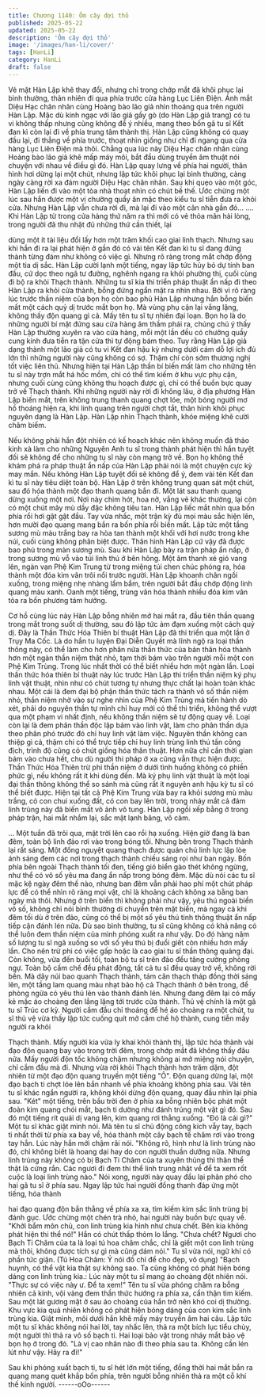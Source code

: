 ```yaml
---
title: Chương 1140: Ôm cây đợi thỏ
published: 2025-05-22
updated: 2025-05-22
description: 'Ôm cây đợi thỏ'
image: '/images/han-li/cover/'
tags: [HanLi]
category: HanLi
draft: false
---
```


Vẻ mặt Hàn Lập khẽ thay đổi, nhưng chỉ trong chớp mắt đã khôi
phục lại bình thường, thản nhiên đi qua phía trước cửa hàng Lục
Liên Điện.
Ánh mắt Diệu Hạc chân nhân cùng Hoàng bào lão giả nhìn
thoáng qua trên người Hàn Lập. Mặc dù kinh ngạc với lão giả gầy
gò (do Hàn Lập giả trang) có tu vi không thấp nhưng cũng không
để ý nhiều, mang theo bốn gã tu sĩ Kết đan kì còn lại đi về phía
trung tâm thành thị.
Hàn Lập cũng không có quay đầu lại, đi thẳng về phía trước,
thoạt nhìn giống như chỉ đi ngang qua cửa hàng Lục Liên Điện
mà thôi.
Chẳng qua lúc này Diệu Hạc chân nhân cùng Hoàng bào lão giả
khẽ mấp máy môi, bắt đầu dùng truyền âm thuật nói chuyện với
nhau về điều gì đó.
Hàn Lập quay lưng về phía hai người, thân hình hơi dừng lại một
chút, nhưng lập tức khôi phục lại bình thường, càng ngày càng
rời xa đám người Diệu Hạc chân nhân.
Sau khi quẹo vào một góc, Hàn Lập liền đi vào một tòa nhà thoạt
nhìn có chút bề thế.
Ước chừng một lúc sau hắn được một vị chưởng quầy ăn mặc
theo kiểu tu sĩ tiễn đưa ra khỏi cửa.
Nhưng Hàn Lập vẫn chưa rời đi, mà lại đi vào một căn nhà gần
đó… ….
Khi Hàn Lập từ trong cửa hàng thứ năm ra thì mới có vẻ thỏa
mãn hài lòng, trong người đã thu nhặt đủ những thứ cần thiết, lại

dùng một ít tài liệu đổi lấy hơn một trăm khối cao giai linh thạch.
Nhưng sau khi hắn đi ra lại phát hiện ở gần đó có vài tên Kết đan
kì tu sĩ đang đứng thành từng đám như không có việc gì. Nhưng
rõ ràng trong mắt chớp động một tia dị sắc.
Hàn Lập cười lạnh một tiếng, ngay lập tức hủy bỏ dự tính ban
đầu, cứ dọc theo ngã tư đường, nghênh ngang ra khỏi phường
thị, cuối cùng đi bộ ra khỏi Thạch thành.
Những tu sĩ kia thi triển pháp thuật ẩn nấp đi theo Hàn Lập ra khỏi
cửa thành, bỗng đứng ngẩn mặt ra nhìn nhau.
Bởi vì rõ ràng lúc trước thần niệm của bọn họ còn bao phủ Hàn
Lập nhưng hắn bỗng biến mất một cách quỷ dị trước mắt bọn họ.
Mà vùng phụ cận lại vắng lặng, không thấy độn quang gì cả.
Mấy tên tu sĩ tự nhiên đại loạn.
Bọn họ là do những người bí mật đứng sau cửa hàng âm thầm
phái ra, chúng chú ý thấy Hàn Lập thường xuyên ra vào cửa
hàng, mỗi một lần đều có chưởng quầy cung kính đưa tiễn ra tận
cửa thì tự động bám theo.
Tuy rằng Hàn Lập giả dạng thành một lão giả có tu vi Kết đan hậu
kỳ nhưng dưới cám dỗ lợi ích đủ lớn thì những người này cũng
không có sợ. Thậm chí còn sớm thương nghị tốt việc liên thủ.
Nhưng hiện tại Hàn Lập thần bí biến mất làm cho những tên tu sĩ
này trợn mắt há hốc mồm, chỉ có thể tìm kiếm ở khu vực phụ cận,
nhưng cuối cùng cũng không thu hoạch được gì, chỉ có thể buồn
bực quay trở về Thạch thành.
Khi những người này rời đi không lâu, ở địa phương Hàn Lập
biến mất, trên không trung thanh quang chợt lóe, một bóng người
mơ hồ thoáng hiện ra, khi linh quang trên người chợt tắt, thân
hình khôi phục nguyên dạng là Hàn Lập.
Hàn Lập nhìn Thạch thành, khóe miệng khẽ cười châm biếm.

Nếu không phải hắn đột nhiên có kế hoạch khác nên không muốn
đả thảo kinh xà làm cho những Nguyên Anh tu sĩ trong thành phát
hiện thì hắn tuyệt đối sẽ không để cho những tu sĩ này còn mạng
trở về.
Bọn họ không thể khám phá ra pháp thuật ẩn nấp của Hàn Lập
phải nói là một chuyện cực kỳ may mắn. Nếu không Hàn Lập
tuyệt đối sẽ không để ý, đem vài tên Kết đan kì tu sĩ này tiêu diệt
toàn bộ.
Hàn Lập ở trên không trung quan sát một chút, sau đó hóa thành
một đạo thanh quang bắn đi.
Một lát sau thanh quang dừng xuống một nơi.
Nơi này chim hót, hoa nở, vắng vẻ khác thường, lại còn có một
chút mây mù dầy đặc không tiêu tan.
Hàn Lập liếc mắt nhìn qua bốn phía rồi hơi gật gật đầu.
Tay vừa nhấc, một trận kỳ đủ mọi màu sắc hiện lên, hơn mười
đạo quang mang bắn ra bốn phía rồi biến mất.
Lập tức một tầng sương mù màu trắng bay ra hòa tan thành một
khối với hơi nước trong khe núi, cuối cùng không phân biệt được.
Thân hình Hàn Lập cứ vậy đã được bao phủ trong màn sương
mù.
Sau khi Hàn Lập bày ra trận pháp ẩn nấp, ở trong sương mù vỗ
vào túi linh thú ở bên hông.
Một âm thanh xé gió vang lên, ngàn vạn Phệ Kim Trung từ trong
miệng túi chen chúc phóng ra, hóa thành một đóa kim vân trôi nổi
trước người.
Hàn Lập khoanh chân ngồi xuống, trong miệng nhẹ nhàng lẩm
bẩm, trên người bắt đầu chớp động linh quang màu xanh. Oanh
một tiếng, trùng vân hóa thành nhiều đóa kim vân tỏa ra bốn
phương tám hướng.

Cơ hồ cùng lúc này Hàn Lập bỗng nhiên mở hai mắt ra, đầu tiên
thần quang trong mắt trong suốt dị thường, sau đó lập tức ảm
đạm xuống một cách quỷ dị.
Đây là Thần Thức Hóa Thiên bí thuật Hàn Lập đã thi triển qua
một lần ở Trụy Ma Cốc. Là do hắn tu luyện Đại Diễn Quyết mà
lĩnh ngộ ra loại thần thông này, có thể làm cho hơn phân nửa thần
thức của bản thân hóa thành hơn một ngàn thần niệm thật nhỏ,
tạm thời bám vào trên người mỗi một con Phệ Kim Trùng. Trong
lúc nhất thời có thể biết nhiều hơn một ngàn lần.
Loại thần thức hóa thiên bí thuật này lúc trước Hàn Lập thi triển
thần niệm ký phụ linh vật thuật, nhìn như có chút tương tự nhưng
thực chất lại hoàn toàn khác nhau.
Một cái là đem đại bộ phận thần thức tách ra thành vô số thần
niệm nhỏ, thần niệm nhờ vào sự nghe nhìn của Phệ Kim Trùng
mà tiến hành dò xét, phải do nguyên thần tự mình chỉ huy mới có
thể thi triển, không thể vượt qua một phạm vi nhất định, nếu
không thần niệm sẽ tự động quay về.
Loại còn lại là đem phân thần độc lập bám vào linh vật, làm cho
phân thần dựa theo phân phó trước đó chỉ huy linh vật làm việc.
Nguyên thần không can thiệp gì cả, thậm chí có thể trực tiếp chỉ
huy linh trùng linh thú tấn công địch, trình độ cũng có chút giống
hóa thân thuật. Hơn nữa chỉ cần thời gian bám vào chưa hết, chu
dù người thi pháp ở xa cũng vẫn thực hiện được.
Thần Thức Hóa Thiên trừ phi thần niệm ở dưới tình huống không
có phiền phức gì, nếu không rất ít khi dùng đến. Mà ký phụ linh
vật thuật là một loại đại thần thông không thể so sánh mà cũng rất
ít nguyên anh hậu kỳ tu sĩ có thể biết được.
Hiện tại tất cả Phệ Kim Trung vừa bay ra khỏi sương mù màu
trắng, có con chui xuống đất, có con bay lên trời, trong nháy mắt
cả đám linh trùng này đã biến mất vô ảnh vô tung.
Hàn Lập ngồi xếp bằng ở trong pháp trận, hai mắt nhắm lại, sắc
mặt lạnh băng, vô cảm.

…
Một tuần đã trôi qua, mặt trời lên cao rồi hạ xuống. Hiện giờ đang
là ban đêm, toàn bộ linh đảo rơi vào trong bóng tối.
Nhưng bên trong Thạch thành lại rất sáng. Một đống nguyệt
quang thạch được quán chú linh lực lập lòe ánh sáng đem các
nơi trong thạch thành chiếu sáng rọi như ban ngày. Bốn phía bên
ngoài Thạch thành tối đen, tiếng gió biển gào thét không ngừng,
như thể có vô số yêu ma đang ẩn nấp trong bóng đêm.
Mặc dù nói các tu sĩ mặc kệ ngày đêm thế nào, nhưng ban đêm
vẫn phải hao phí một chút pháp lực để có thể nhìn rõ ràng mọi
vật, chỉ là khoảng cách không xa bằng ban ngày mà thôi. Nhưng
ở trên biển thì không phải như vậy, yêu thú ngoài biển vô số,
không chỉ nói bình thường di chuyển trên mặt biển, mà ngay cả
khi đêm tối dù ở trên đảo, cũng có thể bị một số yêu thú tinh
thông thuật ẩn nấp tiếp cận đánh lén nữa.
Dù sao bình thường, tu sĩ cũng không có khả năng có thể luôn
đem thần niệm của mình phóng xuất ra như vậy. Do đó hàng năm
số lượng tu sĩ ngã xuống so với số yêu thú bị đuổi giết còn nhiều
hơn mấy lần.
Cho nên trừ phi có việc gấp hoặc là cao giai tu sĩ thần thông
quảng đại. Còn không, vừa đến buổi tối, toàn bộ tu sĩ trên đảo
đều tăng cường phòng ngự. Toàn bộ cấm chế đều phát động, tất
cả tu sĩ đều quay trở về, không rời bến.
Mà dãy núi bao quanh Thạch thành, tám căn thạch tháp đồng thời
sáng lên, một tầng lam quang màu nhạt bảo hộ cả Thạch thành ở
bên trong, để phòng ngừa có yêu thú lẻn vào thành đánh lén.
Nhưng đang đêm lại có mấy kẻ mặc áo choàng đen lẳng lặng tới
trước cửa thành.
Thủ vệ chính là một gã tu sĩ Trúc cơ kỳ. Người cầm đầu chỉ
thoáng để hé áo choàng ra một chút, tu sĩ thủ vệ vừa thấy lập tức
cuống quít mở cấm chế hộ thành, cung tiễn mấy người ra khỏi

Thạch thành.
Mấy người kia vừa ly khai khỏi thành thị, lập tức hóa thành vài
đạo độn quang bay vào trong trời đêm, trong chớp mắt đã không
thấy đâu nữa.
Mấy người độn tốc không chậm nhưng không ai mở miệng nói
chuyện, chỉ cắm đầu mà đi.
Nhưng vừa rời khỏi Thạch thành hơn trăm dặm, đột nhiên từ một
đạo độn quang truyền một tiếng "Ô". Độn quang dừng lại, một
đạo bạch ti chợt lóe lên bắn nhanh về phía khoảng không phía
sau.
Vài tên tu sĩ khác ngẩn người ra, không khỏi dừng độn quang,
quay đầu nhìn lại phía sau.
"Két" một tiếng, trên bầu trời đen ở phía xa bỗng nhiên bộc phát
một đoàn kim quang chói mắt, bạch ti dường như đánh trúng một
vật gì đó. Sau đó một tiếng rít quái dị vang lên, kim quang rơi
thẳng xuống.
"Đó là cái gì?"
Một tu sĩ khác giật mình nói.
Mà tên tu sĩ chủ động công kích vẫy tay, bạch ti nhất thời từ phía
xa bay về, hóa thành một cây bạch tế châm rơi vào trong tay hắn.
Lúc này hắn mới chậm rãi nói.
"Không rõ, hình như là linh trùng nào đó, chỉ không biết là hoang
dại hay do con người thuần dưỡng nữa. Nhưng linh trùng này
không có bị Bạch Ti Châm của ta xuyên thủng thì thân thể thật là
cứng rắn. Các ngươi đi đem thi thể linh trung nhặt về để ta xem
rốt cuộc là loại linh trùng nào."
Nói xong, người này quay đầu lại phân phó cho hai gã tu sĩ ở
phía sau.
Ngay lập tức hai người đồng thanh đáp ứng một tiếng, hóa thành

hai đạo quang độn bắn thẳng về phía xa xa, tìm kiếm kim sắc linh
trùng bị đánh gục.
Ước chừng một chén trà nhỏ, hai người này buồn bực quay về.
"Khởi bẩm môn chủ, con linh trùng kia hình như chưa chết. Bên
kia không phát hiện thi thể nó!"
Hắn có chút thấp thỏm lo lắng.
"Chưa chết? Ngươi cho Bạch Ti Châm của ta là loại tú hoa châm
chắc, chỉ là giết một con linh trùng mà thôi, không được tích sự gì
mà cũng dám nói."
Tu sĩ vừa nói, ngữ khí có phần tức giận.
(Tú Hoa Châm: Ý nói đồ chỉ để cho đẹp, vô dụng)
"Bạch huynh, có thể vật kia thật sự không sao. Ta cũng không có
phát hiện bóng dáng con linh trùng kia.:
Lúc này một tu sĩ mang áo choàng đột nhiên nói.
"Thực sự có việc này ư. Để ta xem!"
Tên tu sĩ vừa phóng châm ra bỗng nhiên cả kinh, vội vàng đem
thần thức hướng ra phía xa, cẩn thận tìm kiếm.
Sau một lát gương mặt ở sau áo choàng của hắn trở nên khó coi
dị thường. Khu vực kia quả nhiên không có phát hiện bóng dáng
của con kim sắc linh trùng kia.
Giật mình, môi dưới hắn khẽ mấy máy truyền âm hai câu. Lập tức
một tu sĩ khác không nói hai lời, tay nhấc lên, thả ra một bích lục
tiểu chùy, một người thì thả ra vô số bạch ti. Hai loại bảo vật trong
nháy mắt bảo vệ bọn họ ở trong đó.
"Là vị cao nhân nào đi theo phía sau ta. Không cần lén lút như
vậy. Hãy ra đi!"

Sau khi phóng xuất bạch ti, tu sĩ hét lớn một tiếng, đồng thời hai
mắt bắn ra quang mang quét khắp bốn phía, trên người bỗng
nhiên thả ra một cỗ khí thế kinh người.
------oOo------
